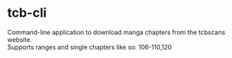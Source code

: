 # tcb-cli

Command-line application to download manga chapters from the tcbscans website.\
Supports ranges and single chapters like so: 106-110,120